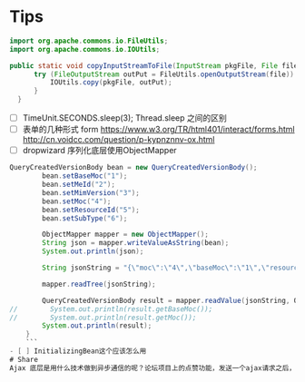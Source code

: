 # Tips
```java
import org.apache.commons.io.FileUtils;
import org.apache.commons.io.IOUtils;

public static void copyInputStreamToFile(InputStream pkgFile, File file) throws IOException {
      try (FileOutputStream outPut = FileUtils.openOutputStream(file)) {
          IOUtils.copy(pkgFile, outPut);
      }
  }
```

- [ ] TimeUnit.SECONDS.sleep(3); Thread.sleep 之间的区别
- [ ] 表单的几种形式 form https://www.w3.org/TR/html401/interact/forms.html  http://cn.voidcc.com/question/p-kypnznnv-ox.html
- [ ] dropwizard 序列化底层使用ObjectMapper

```java
QueryCreatedVersionBody bean = new QueryCreatedVersionBody();
        bean.setBaseMoc("1");
        bean.setMeId("2");
        bean.setMimVersion("3");
        bean.setMoc("4");
        bean.setResourceId("5");
        bean.setSubType("6");

        ObjectMapper mapper = new ObjectMapper();
        String json = mapper.writeValueAsString(bean);
        System.out.println(json);

        String jsonString = "{\"moc\":\"4\",\"baseMoc\":\"1\",\"resourceId\":\"5\",\"meId\":\"2\",\"mimVersion\":\"3\",\"subType\":\"6\"}";

        mapper.readTree(jsonString);

        QueryCreatedVersionBody result = mapper.readValue(jsonString, QueryCreatedVersionBody.class);
//        System.out.println(result.getBaseMoc());
//        System.out.println(result.getMoc());
        System.out.println(result);
    }
    ```
- [ ] InitializingBean这个应该怎么用
# Share
Ajax 底层是用什么技术做到异步通信的呢？论坛项目上的点赞功能，发送一个ajax请求之后，页面马上刷新，这是如何做到的，springmvc中前后端交互的逻辑是什么